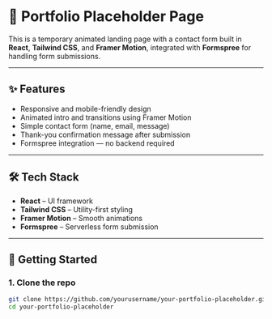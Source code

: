 # 🚧 Portfolio Placeholder Page

This is a temporary animated landing page with a contact form built in **React**, **Tailwind CSS**, and **Framer Motion**, integrated with **Formspree** for handling form submissions.

---

## ✨ Features

- Responsive and mobile-friendly design
- Animated intro and transitions using Framer Motion
- Simple contact form (name, email, message)
- Thank-you confirmation message after submission
- Formspree integration — no backend required

---

## 🛠️ Tech Stack

- **React** – UI framework
- **Tailwind CSS** – Utility-first styling
- **Framer Motion** – Smooth animations
- **Formspree** – Serverless form submission

---

## 🚀 Getting Started

### 1. Clone the repo

```bash
git clone https://github.com/yourusername/your-portfolio-placeholder.git
cd your-portfolio-placeholder
